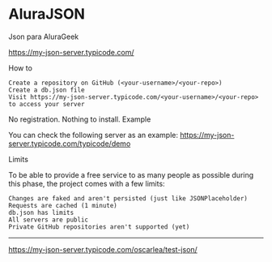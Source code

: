 # AluraJSON
Json para AluraGeek



https://my-json-server.typicode.com/

How to

    Create a repository on GitHub (<your-username>/<your-repo>)
    Create a db.json file
    Visit https://my-json-server.typicode.com/<your-username>/<your-repo> to access your server

No registration. Nothing to install.
Example

You can check the following server as an example:
https://my-json-server.typicode.com/typicode/demo

Limits

To be able to provide a free service to as many people as possible during this phase, the project comes with a few limits:

    Changes are faked and aren't persisted (just like JSONPlaceholder)
    Requests are cached (1 minute)
    db.json has limits
    All servers are public
    Private GitHub repositories aren't supported (yet)
    
-------------------------------------------------------------------------------------------------

https://my-json-server.typicode.com/oscarlea/test-json/

